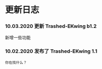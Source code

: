 # 更新日志

### 10.03.2020 更新 Trashed-EKwing b1.2
新增一些功能

### 10.02.2020 发布了 Trashed-EKwing 1.1
`你在找什么？`
